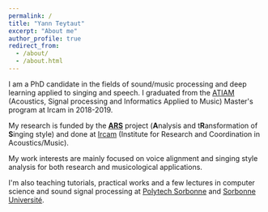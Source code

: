 ```yaml
---
permalink: /
title: "Yann Teytaut"
excerpt: "About me"
author_profile: true
redirect_from: 
  - /about/
  - /about.html
---
```


I am a PhD candidate in the fields of sound/music processing and deep learning applied to singing and speech. 
I graduated from the [ATIAM](https://www.atiam.ircam.Fr) (Acoustics, Signal processing and Informatics Applied to Music) Master's program at Ircam in 2018-2019.

My research is funded by the [**ARS**](https://ars.ircam.fr/) project (**A**nalysis and t**R**ansformation of **S**inging style) and done at [Ircam](https://www.ircam.fr/) (Institute for Research and Coordination in Acoustics/Music). 

My work interests are mainly focused on voice alignment and singing style analysis for both research and musicological applications.  

I'm also teaching tutorials, practical works and a few lectures in computer science and sound signal processing at [Polytech Sorbonne](https://www.polytech.sorbonne-universite.fr/) and [Sorbonne Université](https://www.sorbonne-universite.fr/).

